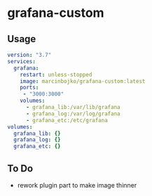 # grafana-custom

## Usage

```yaml
version: "3.7"
services:
  grafana:
    restart: unless-stopped
    image: marcinbojko/grafana-custom:latest
    ports:
     - "3000:3000"
    volumes:
      - grafana_lib:/var/lib/grafana
      - grafana_log:/var/log/grafana
      - grafana_etc:/etc/grafana
volumes:
  grafana_lib: {}
  grafana_log: {}
  grafana_etc: {}
```

## To Do

* rework plugin part to make image thinner
